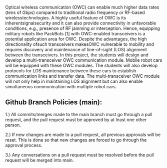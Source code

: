 Optical wireless communication (OWC) can enable much higher data rates (tens of Gbps) compared to traditional
radio frequency or RF-based wirelesstechnologies. A highly useful feature of OWC is its inherentsignalsecurity and
it can also provide connectivity in unfavorable conditions, e.g., presence of RF jamming or interception. Hence,
equipping military robots like PackBots [1] with OWC-enabled transceivers is a potential application area for OWC.
Despite the advantages, the high directionality ofsuch transceivers makesOWC vulnerable to mobility and requires
discovery and maintenance of line-of-sight (LOS) alignment between the transceivers.
In this project, the students will design and develop a multi-transceiver OWC communication module. Mobile robot
cars will be equipped with these OWC modules. The students will also develop protocols for LOS maintenance
between these cars to establish communication links and transfer data. The multi-transceiver OWC module will
not only help in maintaining LOS alignment but can also enable simultaneous communication with multiple robot
cars.




Github Branch Policies (main):
------------------------------

1.) All commits/merges made to the main branch must go through a pull request, and the pull request must be approved by at least one other person. 

2.) If new changes are made to a pull request, all previous approvals will be reset. This is done so that new changes are forced to go through the approval process.

3.) Any conversations on a pull request must be resolved before the pull request will be merged into main.
